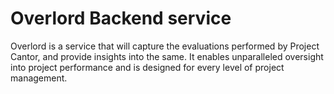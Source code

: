 # Overlord Backend service
Overlord is a service that will capture the evaluations performed by Project Cantor, and provide insights into the same. It enables unparalleled oversight into project performance and is designed for every level of project management.
